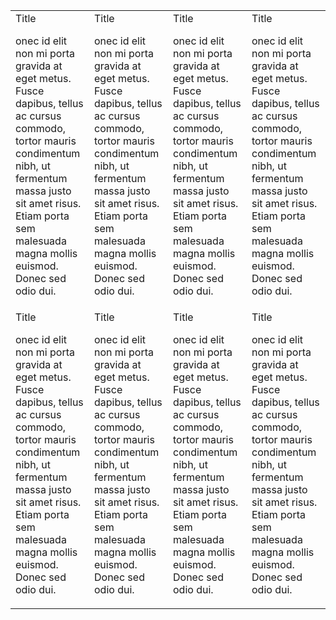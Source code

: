 <table>
		<tbody>
				<tr valign="top">
						<td width="25%">Title<br>
								<a href=""></a>
					  		<p>onec id elit non mi porta gravida at eget metus. Fusce dapibus, tellus ac cursus commodo, tortor mauris condimentum nibh, ut fermentum massa justo sit amet risus. Etiam porta sem malesuada magna mollis euismod. Donec sed odio dui.</p>
						</td>
						<td width="25%">Title<br>
								<a href=""></a>
					  		<p>onec id elit non mi porta gravida at eget metus. Fusce dapibus, tellus ac cursus commodo, tortor mauris condimentum nibh, ut fermentum massa justo sit amet risus. Etiam porta sem malesuada magna mollis euismod. Donec sed odio dui.</p>
						</td>
						<td width="25%">Title<br>
								<a href=""></a>
					  		<p>onec id elit non mi porta gravida at eget metus. Fusce dapibus, tellus ac cursus commodo, tortor mauris condimentum nibh, ut fermentum massa justo sit amet risus. Etiam porta sem malesuada magna mollis euismod. Donec sed odio dui.</p>
						</td>
						<td width="25%">Title<br>
								<a href=""></a>
					  		<p>onec id elit non mi porta gravida at eget metus. Fusce dapibus, tellus ac cursus commodo, tortor mauris condimentum nibh, ut fermentum massa justo sit amet risus. Etiam porta sem malesuada magna mollis euismod. Donec sed odio dui.</p>
						</td>
				</tr>
				<tr valign="top">
						<td width="25%">Title<br>
								<a href=""></a>
					  		<p>onec id elit non mi porta gravida at eget metus. Fusce dapibus, tellus ac cursus commodo, tortor mauris condimentum nibh, ut fermentum massa justo sit amet risus. Etiam porta sem malesuada magna mollis euismod. Donec sed odio dui.</p>
						</td>
						<td width="25%">Title<br>
								<a href=""></a>
					  		<p>onec id elit non mi porta gravida at eget metus. Fusce dapibus, tellus ac cursus commodo, tortor mauris condimentum nibh, ut fermentum massa justo sit amet risus. Etiam porta sem malesuada magna mollis euismod. Donec sed odio dui.</p>
						</td>
						<td width="25%">Title<br>
								<a href=""></a>
					  		<p>onec id elit non mi porta gravida at eget metus. Fusce dapibus, tellus ac cursus commodo, tortor mauris condimentum nibh, ut fermentum massa justo sit amet risus. Etiam porta sem malesuada magna mollis euismod. Donec sed odio dui.</p>
						</td>
						<td width="25%">Title<br>
								<a href=""></a>
					  		<p>onec id elit non mi porta gravida at eget metus. Fusce dapibus, tellus ac cursus commodo, tortor mauris condimentum nibh, ut fermentum massa justo sit amet risus. Etiam porta sem malesuada magna mollis euismod. Donec sed odio dui.</p>
						</td>
				</tr>
		</tbody>
</table>

